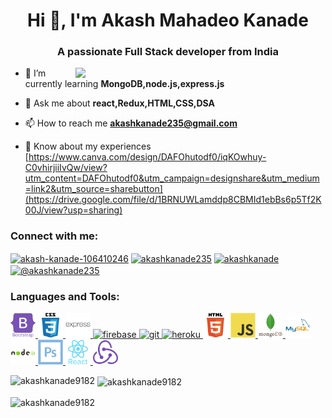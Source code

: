 <h1 align="center">Hi 👋, I'm Akash Mahadeo Kanade</h1>
<h3 align="center">A passionate Full Stack developer from India</h3>




<img width="400px" align="right" src="https://media.tenor.com/UttC4AITYR4AAAAd/full-stack-developer.gif" />

- 🌱 I’m currently learning **MongoDB,node.js,express.js**

- 💬 Ask me about **react,Redux,HTML,CSS,DSA**

- 📫 How to reach me **akashkanade235@gmail.com**

- 📄 Know about my experiences [https://www.canva.com/design/DAFOhutodf0/iqKOwhuy-C0vhirjiiIvQw/view?utm_content=DAFOhutodf0&utm_campaign=designshare&utm_medium=link2&utm_source=sharebutton](https://drive.google.com/file/d/1BRNUWLamddp8CBMId1ebBs6p5Tf2K00J/view?usp=sharing)

<h3 align="left">Connect with me:</h3>

<p align="left">
<a href="https://www.linkedin.com/in/akash-kanade-59ab8218b/" target="blank"><img align="center" src="https://raw.githubusercontent.com/rahuldkjain/github-profile-readme-generator/master/src/images/icons/Social/linked-in-alt.svg" alt="akash-kanade-106410246" height="30" width="40" /></a>
<a href="https://codesandbox.com/akashkanade235" target="blank"><img align="center" src="https://raw.githubusercontent.com/rahuldkjain/github-profile-readme-generator/master/src/images/icons/Social/codesandbox.svg" alt="akashkanade235" height="30" width="40" /></a>
<a href="https://www.leetcode.com/akashkanade" target="blank"><img align="center" src="https://raw.githubusercontent.com/rahuldkjain/github-profile-readme-generator/master/src/images/icons/Social/leet-code.svg" alt="akashkanade" height="30" width="40" /></a>
<a href="https://www.hackerearth.com/@akashkanade235" target="blank"><img align="center" src="https://raw.githubusercontent.com/rahuldkjain/github-profile-readme-generator/master/src/images/icons/Social/hackerearth.svg" alt="@akashkanade235" height="30" width="40" /></a>
</p>

<h3 align="left">Languages and Tools:</h3>
<p align="left"> <a href="https://getbootstrap.com" target="_blank" rel="noreferrer"> <img src="https://raw.githubusercontent.com/devicons/devicon/master/icons/bootstrap/bootstrap-plain-wordmark.svg" alt="bootstrap" width="40" height="40"/> </a> <a href="https://www.w3schools.com/css/" target="_blank" rel="noreferrer"> <img src="https://raw.githubusercontent.com/devicons/devicon/master/icons/css3/css3-original-wordmark.svg" alt="css3" width="40" height="40"/> </a> <a href="https://expressjs.com" target="_blank" rel="noreferrer"> <img src="https://raw.githubusercontent.com/devicons/devicon/master/icons/express/express-original-wordmark.svg" alt="express" width="40" height="40"/> </a> <a href="https://firebase.google.com/" target="_blank" rel="noreferrer"> <img src="https://www.vectorlogo.zone/logos/firebase/firebase-icon.svg" alt="firebase" width="40" height="40"/> </a> <a href="https://git-scm.com/" target="_blank" rel="noreferrer"> <img src="https://www.vectorlogo.zone/logos/git-scm/git-scm-icon.svg" alt="git" width="40" height="40"/> </a> <a href="https://heroku.com" target="_blank" rel="noreferrer"> <img src="https://www.vectorlogo.zone/logos/heroku/heroku-icon.svg" alt="heroku" width="40" height="40"/> </a> <a href="https://www.w3.org/html/" target="_blank" rel="noreferrer"> <img src="https://raw.githubusercontent.com/devicons/devicon/master/icons/html5/html5-original-wordmark.svg" alt="html5" width="40" height="40"/> </a> <a href="https://developer.mozilla.org/en-US/docs/Web/JavaScript" target="_blank" rel="noreferrer"> <img src="https://raw.githubusercontent.com/devicons/devicon/master/icons/javascript/javascript-original.svg" alt="javascript" width="40" height="40"/> </a> <a href="https://www.mongodb.com/" target="_blank" rel="noreferrer"> <img src="https://raw.githubusercontent.com/devicons/devicon/master/icons/mongodb/mongodb-original-wordmark.svg" alt="mongodb" width="40" height="40"/> </a> <a href="https://www.mysql.com/" target="_blank" rel="noreferrer"> <img src="https://raw.githubusercontent.com/devicons/devicon/master/icons/mysql/mysql-original-wordmark.svg" alt="mysql" width="40" height="40"/> </a> <a href="https://nodejs.org" target="_blank" rel="noreferrer"> <img src="https://raw.githubusercontent.com/devicons/devicon/master/icons/nodejs/nodejs-original-wordmark.svg" alt="nodejs" width="40" height="40"/> </a> <a href="https://www.photoshop.com/en" target="_blank" rel="noreferrer"> <img src="https://raw.githubusercontent.com/devicons/devicon/master/icons/photoshop/photoshop-line.svg" alt="photoshop" width="40" height="40"/> </a> <a href="https://reactjs.org/" target="_blank" rel="noreferrer"> <img src="https://raw.githubusercontent.com/devicons/devicon/master/icons/react/react-original-wordmark.svg" alt="react" width="40" height="40"/> </a> <a href="https://redux.js.org" target="_blank" rel="noreferrer"> <img src="https://raw.githubusercontent.com/devicons/devicon/master/icons/redux/redux-original.svg" alt="redux" width="40" height="40"/> </a> </p>

<p><img align="left" src="https://github-readme-stats.vercel.app/api/top-langs/?username=akashkanade9182&theme=algolia&show_icons=true&border_radius=17.2&date_format=j%20M%5B%20Y%5D" alt="akashkanade9182" /></p>

<p margin-top:"15">&nbsp;<img margin-top:"15" align="center" src="https://github-readme-stats.vercel.app/api?username=akashkanade9182&count_private=true&theme=algolia&show_icons=true&border_radius=17.2&date_format=j%20M%5B%20Y%5D" alt="akashkanade9182" /></p>

<p><img align="center" src="[https://github-readme-streak-stats.herokuapp.com/?user=akashkanade9182&](https://github-readme-streak-stats.herokuapp.com?user=akashkanade9182&theme=radical&theme=algolia&border_radius=17.2&date_format=j%20M%5B%20Y%5D)" alt="akashkanade9182" /></p>
